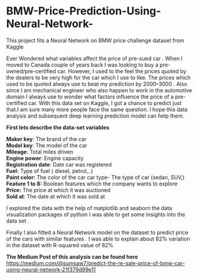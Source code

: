 # BMW-Price-Prediction-Using-Neural-Network-
This project fits a Neural Network on BMW price challenge dataset from Kaggle 

Ever Wondered what variables affect the price of pre-sued car . When I moved to Canada couple of years back I was looking to buy a pre-owned/pre-certified car. However, I used to the feel the prices quoted by the dealers to be very high for the car which I use to like. The prices which used to be quoted always use to beat my prediction by $2000–$3000 . Also since I am mechanical engineer who also happen to work in the automotive domain I always use to wonder what factors influence the price of a pre-certified car. With this data set on Kaggle, I got a chance to predict just that.I am sure many more people face the same question. I hope this data analysis and subsequent deep learning prediction model can help them.

__First lets describe the data-set variables__

__Maker key__: The brand of the car<br>
__Model key__: The model of the car<br>
__Mileage__: Total miles driven<br>
__Engine power__: Engine capacity<br>
__Registration date__: Date car was registered<br>
__Fuel:__ Type of fuel ( diesel, petrol,..)<br>
__Paint color:__ The color of the car car type- The type of car (sedan, SUV,)<br>
__Feature 1 to 8:__ Boolean features which the company wants to explore<br>
__Price:__ The price at which it was auctioned<br>
__Sold at__: The date at which it was sold at<br>

I explored the data with the help of matplotlib and seaborn the data visualization packages of python I was able to get some insights into the data set .

Finally I also fitted a Neural Network model on the dataset to predict price of the cars with similar features . I was able to explain about 82% variation in the dataset with R-squared value of 82%


__The Medium Post of this analysis can be found here__
https://medium.com/@sumsaw7/predict-the-re-sale-price-of-bmw-car-using-neural-network-21f379d99e11
